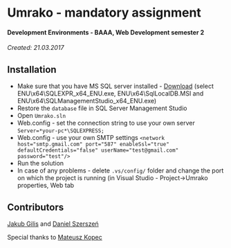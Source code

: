 # Umrako - mandatory assignment
#### Development Environments - BAAA, Web Development semester 2
*Created: 21.03.2017*

## Installation
* Make sure that you have MS SQL server installed - [Download](https://www.microsoft.com/en-us/download/details.aspx?id=29062) (select ENU\x64\SQLEXPR_x64_ENU.exe, ENU\x64\SqlLocalDB.MSI and ENU\x64\SQLManagementStudio_x64_ENU.exe)
* Restore the `database` file in SQL Server Management Studio
* Open `Umrako.sln`
* Web.config - set the connection string to use your own server `Server=*your-pc*\SQLEXPRESS;`
* Web.config - use your own SMTP settings `<network host="smtp.gmail.com" port="587" enableSsl="true" defaultCredentials="false" userName="test@gmail.com" password="test"/>`
* Run the solution
* In case of any problems - delete `.vs/config/` folder and change the port on which the project is running (in Visual Studio - Project->Umrako properties, Web tab

## Contributors
[Jakub Gilis](https://github.com/jacobg213) and [Daniel Szerszeń](https://github.com/roszpun)

Special thanks to [Mateusz Kopec](https://github.com/makop90)
